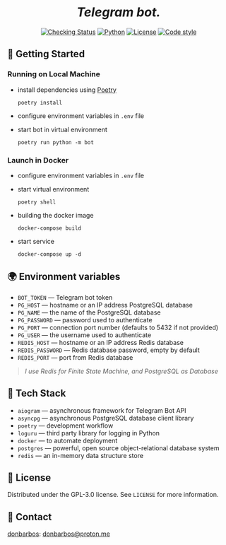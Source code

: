 <h1 align="center"><em>Telegram bot.</em></h1>

<p align="center">
<a href="https://github.com/donBarbos/telegram-bot-template/actions/workflows/checks.yml"><img src="https://img.shields.io/github/workflow/status/donBarbos/telegram-bot-template/Checks?label=checks&style=plastic" alt="Checking Status"></a>
<a href="https://www.python.org/downloads"><img src="https://img.shields.io/badge/Python-3.7%2B-blue?style=plastic" alt="Python"></a>
<a href="https://github.com/donBarbos/telegram-bot-template/blob/master/LICENSE"><img src="https://img.shields.io/github/license/donBarbos/telegram-bot-template?style=plastic" alt="License"></a>
<a href="https://github.com/psf/black"><img src="https://img.shields.io/badge/code%20style-black-000000.svg?style=plastic" alt="Code style"></a>
<p>


## 🚀 Getting Started

### Running on Local Machine

- install dependencies using [Poetry](https://python-poetry.org "python package manager")
    ```
    poetry install
    ```
- configure environment variables in `.env` file

- start bot in virtual environment
    ```
    poetry run python -m bot
    ```

### Launch in Docker

- configure environment variables in `.env` file

- start virtual environment
    ```
    poetry shell
    ```
- building the docker image
    ```
    docker-compose build
    ```
- start service
    ```
    docker-compose up -d
    ```


## 🌍 Environment variables

- `BOT_TOKEN` — Telegram bot token
- `PG_HOST` — hostname or an IP address PostgreSQL database
- `PG_NAME` — the name of the PostgreSQL database
- `PG_PASSWORD` — password used to authenticate
- `PG_PORT` — connection port number (defaults to 5432 if not provided)
- `PG_USER` — the username used to authenticate
- `REDIS_HOST` — hostname or an IP address Redis database
- `REDIS_PASSWORD` — Redis database password, empty by default
- `REDIS_PORT` — port from Redis database

> *I use Redis for Finite State Machine, and PostgreSQL as Database*


## 🔧 Tech Stack

- `aiogram` — asynchronous framework for Telegram Bot API
- `asyncpg` — asynchronous PostgreSQL database client library
- `poetry` — development workflow
- `loguru` — third party library for logging in Python
- `docker` — to automate deployment
- `postgres` — powerful, open source object-relational database system
- `redis` — an in-memory data structure store


## 📝 License

Distributed under the GPL-3.0 license. See `LICENSE` for more information.


## 📢 Contact

[donbarbos](https://github.com/donBarbos): donbarbos@proton.me
